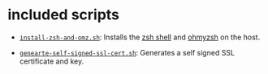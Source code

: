 # included scripts

- [`install-zsh-and-omz.sh`](https://raw.githubusercontent.com/f-gillmann/shell-scripts/master/scripts/install-zsh-and-omz.sh): Installs the [zsh shell](https://www.zsh.org/) and [ohmyzsh](https://github.com/ohmyzsh/ohmyzsh) on the host.

- [`genearte-self-signed-ssl-cert.sh`](https://raw.githubusercontent.com/f-gillmann/shell-scripts/master/scripts/genearte-self-signed-ssl-cert.sh): Generates a self signed SSL certificate and key.

